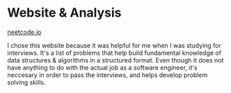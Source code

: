 # Website & Analysis
[neetcode.io](https://neetcode.io/)

I chose this website because it was helpful for me when I was studying for interviews. It's a list of problems that help build fundamental knowledge of data structures & algorithms in a structured format. Even though it does not have anything to do with the actual job as a software engineer, it's neccesary in order to pass the interviews, and helps develop problem solving skills. 